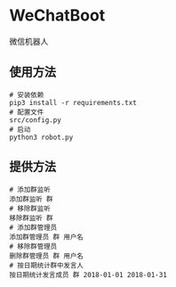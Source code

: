 # WeChatBoot
微信机器人
## 使用方法
```
# 安装依赖
pip3 install -r requirements.txt
# 配置文件
src/config.py
# 启动
python3 robot.py
```
## 提供方法
```
# 添加群监听
添加群监听 群
# 移除群监听
移除群监听 群
# 添加群管理员
添加群管理员 群 用户名
# 移除群管理员
删除群管理员 群 用户名
# 按日期统计群中发言人
按日期统计发言成员 群 2018-01-01 2018-01-31
```
